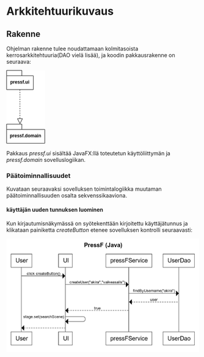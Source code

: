 # Arkkitehtuurikuvaus

## Rakenne
Ohjelman rakenne tulee noudattamaan kolmitasoista kerrosarkkitehtuuria(DAO vielä lisää), ja koodin pakkausrakenne on seuraava:

![pakkausrakenne](pakettikaavio.png)

Pakkaus _pressf.ui_ sisältää JavaFX:llä toteutetun käyttöliittymän ja _pressf.domain_ sovelluslogiikan.

### Päätoiminnallisuudet

Kuvataan seuraavaksi sovelluksen toimintalogiikka muutaman päätoiminnallisuuden osalta sekvenssikaaviona.

#### käyttäjän uuden tunnuksen luominen

Kun kirjautumisnäkymässä on syötekenttään kirjoitettu käyttäjätunnus ja klikataan painiketta _createButton_ etenee sovelluksen kontrolli seuraavasti:

<img src="pressfsekvenssi.png">

